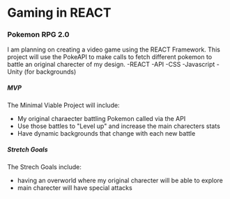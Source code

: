 # Gaming in REACT

### Pokemon RPG 2.0

I am planning on creating a video game using the REACT Framework. This project will use the PokeAPI to make calls to fetch different pokemon to battle an original charecter of my design.
-REACT
-API
-CSS
-Javascript
-Unity (for backgrounds)

##### MVP
The Minimal Viable Project will include:
* My original charaecter battling Pokemon called via the API
* Use those battles to "Level up" and increase the main charecters stats
* Have dynamic backgrounds that change with each new battle

##### Stretch Goals
The Strech Goals include:
* having an overworld where my original charecter will be able to explore
* main charecter will have special attacks
